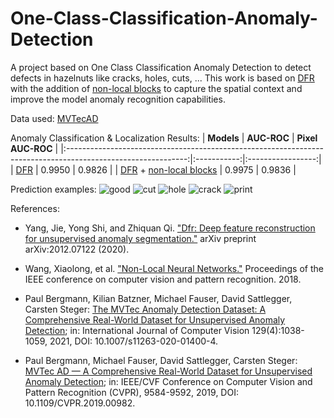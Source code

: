 # One-Class-Classification-Anomaly-Detection
A project based on One Class Classification Anomaly Detection to detect defects in hazelnuts like cracks, holes, cuts, ...
This work is based on [DFR](https://github.com/YoungGod/DFR) with the addition of [non-local blocks](https://github.com/tea1528/Non-Local-NN-Pytorch) to capture the spatial context and improve the model anomaly recognition capabilities.

Data used: [MVTecAD](https://www.mvtec.com/company/research/datasets/mvtec-ad/downloads)

Anomaly Classification & Localization Results:
|                                                  **Models**                                                  | **AUC-ROC** | **Pixel AUC-ROC** |
|:------------------------------------------------------------------------------------------------------------:|:-----------:|:-----------------:|
|                                    [DFR](https://github.com/YoungGod/DFR)                                    |    0.9950   |       0.9826      |
| [DFR](https://github.com/YoungGod/DFR) + [non-local blocks](https://github.com/tea1528/Non-Local-NN-Pytorch) |    0.9975   |       0.9836      |


Prediction examples:
![good](https://github.com/MagazzuGaetano/One-Class-Classification-Anomaly-Detection/assets/30373288/9599c5f8-c866-4cf4-9fd2-4e36df008fe9)
![cut](https://github.com/MagazzuGaetano/One-Class-Classification-Anomaly-Detection/assets/30373288/be68735e-77d3-44b5-aa92-6e735429ae6b)
![hole](https://github.com/MagazzuGaetano/One-Class-Classification-Anomaly-Detection/assets/30373288/240f8480-2b88-43bc-9ded-01fe0d54a48e)
![crack](https://github.com/MagazzuGaetano/One-Class-Classification-Anomaly-Detection/assets/30373288/3281414e-24a6-4709-bce9-70647776b480)
![print](https://github.com/MagazzuGaetano/One-Class-Classification-Anomaly-Detection/assets/30373288/19e68d03-f541-49e6-acf7-2664fd8f4599)

References:


- Yang, Jie, Yong Shi, and Zhiquan Qi. ["Dfr: Deep feature reconstruction for unsupervised anomaly segmentation."](https://arxiv.org/pdf/2012.07122.pdf) arXiv preprint arXiv:2012.07122 (2020).

- Wang, Xiaolong, et al. ["Non-Local Neural Networks."](https://openaccess.thecvf.com/content_cvpr_2018/papers/Wang_Non-Local_Neural_Networks_CVPR_2018_paper.pdf) Proceedings of the IEEE conference on computer vision and pattern recognition. 2018.

- Paul Bergmann, Kilian Batzner, Michael Fauser, David Sattlegger, Carsten Steger: [The MVTec Anomaly Detection Dataset: A Comprehensive Real-World Dataset for Unsupervised Anomaly Detection](https://link.springer.com/content/pdf/10.1007/s11263-020-01400-4.pdf); in: International Journal of Computer Vision 129(4):1038-1059, 2021, DOI: 10.1007/s11263-020-01400-4.

- Paul Bergmann, Michael Fauser, David Sattlegger, Carsten Steger: [MVTec AD — A Comprehensive Real-World Dataset for Unsupervised Anomaly Detection](https://www.mvtec.com/fileadmin/Redaktion/mvtec.com/company/research/datasets/mvtec_ad.pdf); in: IEEE/CVF Conference on Computer Vision and Pattern Recognition (CVPR), 9584-9592, 2019, DOI: 10.1109/CVPR.2019.00982.
